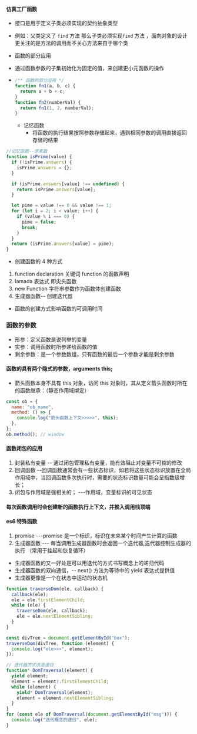 #### 仿真工厂函数

- 接口是用于定义子类必须实现的契约抽象类型
- 例如：父类定义了 `find` 方法 那么子类必须实现`find` 方法 ，面向对象的设计更关注的是方法的调用而不关心方法来自于哪个类
- 函数的部分应用
- 通过函数参数的子集初始化为固定的值，来创建更小元函数的操作
- ```js
  /** 函数的部分应用 */
  function fn1(a, b, c) {
    return a + b + c;
  }
  function fn2(numberVal) {
    return fn1(1, 2, numberVal);
  }
  ```

  - 记忆函数
    - 将函数的执行结果按照参数存储起来，遇到相同参数的调用直接返回存储的结果

```js
//记忆函数--求素数
function isPrime(value) {
  if (!isPrime.answers) {
    isPrime.answers = {};
  }

  if (isPrime.answers[value] !== undefined) {
    return isPrime.answers[value];
  }

  let pime = value !== 0 && value !== 1;
  for (let i = 2; i < value; i++) {
    if (value % i === 0) {
      pime = false;
      break;
    }
  }
  return (isPrime.answers[value] = pime);
}
```

- 创建函数的 4 种方式

1. function declaration 关键词 function 的函数声明
2. lamada 表达式 即尖头函数
3. new Function 字符串参数作为函数体创建函数
4. 生成器函数-- 创建迭代器

- 函数的创建方式影响函数的可调用时间

### 函数的参数

- 形参：定义函数是说列举的变量
- 实参：调用函数时所参递给函数的值
- 剩余参数：是一个参数数组，只有函数的最后一个参数才能是剩余参数

#### 函数的具有两个隐式的参数，arguments this;

- 箭头函数本身不具有 this 对象，访问 this 对象时，其从定义箭头函数时所在的函数继承：（静态作用域绑定）

```js
const ob = {
  name: "ob_name",
  method: () => {
    console.log("箭头函数上下文>>>>>", this);
  },
};
ob.method(); // window
```

#### 函数闭包的应用

1.  封装私有变量 -- 通过闭包管理私有变量，能有效阻止对变量不可控的修改
2.  回调函数 --回调函数通常会有一些状态标识，如若将这些状态标识放置在全局作用域中，当回调函数多次执行时，需要的状态标识数量可能会呈指数级增长；
3.  闭包与作用域是强相关的； ---作用域，变量标识的可见状态

#### 每次函数调用时会创建新的函数执行上下文，并推入调用栈顶端

#### es6 特殊函数

1.  promise ---promise 是一个标识，标识在未来某个时间产生计算的函数
2.  生成器函数 --- 每当调用生成器函数时会返回一个迭代器,迭代器控制生成器的执行 （常用于挂起和恢复循环）

- 生成器函数的又一好处是可以用迭代的方式书写概念上的递归代码
- 生成器函数的双向通信，-- next() 方法为等待中的 yield 表达式提供值
- 生成器更像是一个在状态中运动的状态机

```js
function traverseDom(ele, callback) {
  callback(ele);
  ele = ele.firstElementChild;
  while (ele) {
    traverseDom(ele, callback);
    ele = ele.nextElementSibling;
  }
}

const divTree = document.getElementById("box");
traverseDom(divTree, function (element) {
  console.log("ele>>>", element);
});

// 迭代器方式改造递归
function* DomTraversal(element) {
  yield element;
  element = element?.firstElementChild;
  while (element) {
    yield* DomTraversal(element);
    element = element.nextElementSibling;
  }
}
for (const ele of DomTraversal(document.getElementById("msg"))) {
  console.log("迭代概念的递归", ele);
}
```
